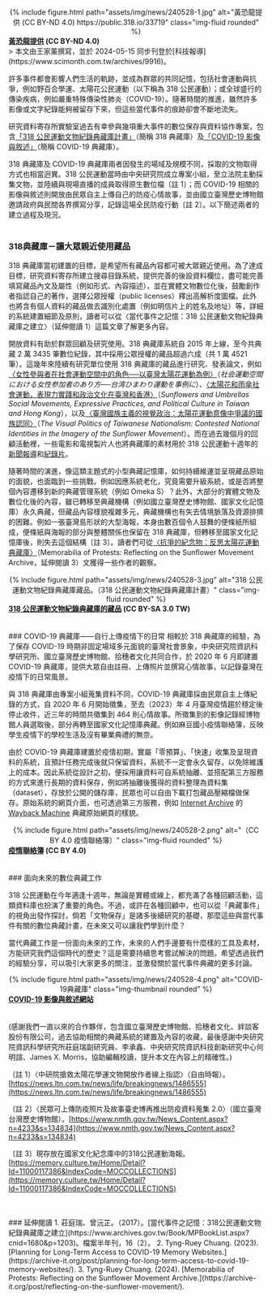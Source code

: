 <center>
<div class="row">
    <div class="col-sm mt-3 mt-md-0">
        {% include figure.html path="assets/img/news/240528-1.jpg" alt="黃恐龍提供 (CC BY-ND 4.0) https://public.318.io/33719" class="img-fluid rounded" %}
    </div>
</div>
</center>
<div class="caption">
    <b><a href="https://public.318.io/33719">黃恐龍提供</a> (CC BY-ND 4.0)</b>
</div>
> 本文由王家薰撰寫，並於 2024-05-15 同步刊登於[科技報導](https://www.scimonth.com.tw/archives/9916)。

許多事件都會影響人們生活的軌跡，並成為群眾的共同記憶，包括社會運動與抗爭，例如野百合學運、太陽花公民運動（以下稱為 318 公民運動）；或全球盛行的傳染疾病，例如嚴重特殊傳染性肺炎（COVID-19）。隨著時間的推進，雖然許多影像或文字紀錄能夠被留存下來，但這些當代事件的痕跡卻會不斷地流失。

研究資料寄存所實驗室過去有幸參與幾項重大事件的數位保存與資料協作專案，包含[「318 公民運動文物紀錄典藏庫計畫」](https://public.318.io)（簡稱 318 典藏庫）及[「COVID-19 影像與敘述」](https://th.covid19.commons.tw/)（簡稱 COVID-19 典藏庫）。

318 典藏庫及 COVID-19 典藏庫兩者因發生的場域及規模不同，採取的文物取得方式也相當迥異。318 公民運動當時由中央研究院成立專案小組，至立法院主動採集文物，並陸續與現場直播的成員取得原生數位檔〔註 1〕；而 COVID-19 相關的影像與敘述則開放由民眾自主上傳自己的防疫心情故事，並由國立臺灣歷史博物館邀請政府與民間各界撰寫分享，記錄這場全民防疫行動〔註 2〕。以下簡述兩者的建立過程及現況。
<br> 
<br> 
### 318典藏庫－讓大眾親近使用藏品
318 典藏庫當初建置的目標，是希望所有藏品內容都可被大眾親近使用。為了達成目標，研究資料寄存所建立搜尋目錄系統，提供完善的後設資料欄位，盡可能完善填寫藏品內文及屬性（例如形式、內容描述），並在實體文物數位化後，鼓勵創作者指認自己的著作，選擇公眾授權（public licenses）釋出高解析度圖檔。此外也將含有個人資料的藏品做去識別化處置（例如明信片上的姓名及地址）等，詳細的系統建置細節及原則，讀者可以從〈當代事件之記憶：318 公民運動文物紀錄典藏庫之建立〉（延伸閱讀 1）這篇文章了解更多內容。

開放資料有助於群眾回顧及研究使用。318 典藏庫系統自 2015 年上線，至今共典藏 2 萬 3435 筆數位紀錄，其中採用公眾授權的藏品超過六成（共 1 萬 4521 筆）。這幾年來陸續有研究單位使用 318 典藏庫的藏品進行研究、發表論文，例如[〈女性參與者在社會運動空間中的角色──以臺灣太陽花運動為例〉](https://www.ir.nihon-u.ac.jp/pdf/research/publication/01_41_05.pdf)（_社会運動空間における女性参加者のあり方──台湾ひまわり運動を事例に_）、[〈太陽花和雨傘社會運動，表現力實踐和政治文化在臺灣和香港〉](https://ieas.directfrompublisher.com/catalog/book/sunflowers-and-umbrellas)（_Sunflowers and Umbrellas Social Movements, Expressive Practices, and Political Culture in Taiwan and Hong Kong_），以及[〈臺灣國族主義的視覺政治：太陽花運動意像中爭議的國族認同〉](https://yorkspace.library.yorku.ca/items/a5f7ca03-cdc5-4306-bcaf-0dbd71c8ac7f)（_The Visual Politics of Taiwanese Nationalism: Contested National Identities in the Imagery of the Sunflower Movement_）。而在過去幾個月的回顧活動裡，一些電影和電視製片人也將典藏庫的素材用於 318 公民運動十週年的[新聞報導](https://www.youtube.com/watch?v=TxaO1XYrRDQ)和[紀錄片](https://www.youtube.com/watch?v=ijo4Np3VJYM)。

隨著時間的演進，像這類主題式的小型典藏記憶庫，如何持續維運並呈現藏品原始的面貌，也面臨到一些挑戰。例如因應系統老化，究竟需要升級系統，或是否將整個內容遷移到新的典藏管理系統（例如 Omeka S）？此外，大部分的實體文物及數位化後的內容，雖已轉移至典藏機構（例如國立臺灣歷史博物館、國家文化記憶庫）永久典藏，但藏品內容樣貌複雜多元，典藏機構也有失去情境脈落及資源排擠的困難。例如一張臺灣島形狀的大型海報，本身由數百個令人鼓舞的便條紙所組成，便條紙與海報的部分與整體關係也保留在 318 典藏庫，但轉移至國家文化記憶庫後，則失去這個結構〔註 3〕。讀者們可從[〈抗爭的紀念物：反思太陽花運動典藏庫〉](https://archive-it.org/post/planning-for-long-term-access-to-covid-19-memory-websites/)（Memorabilia of Protests: Reflecting on the Sunflower Movement Archive，延伸閱讀 3）文獲得一些作者的觀察。


<center>
<div class="row">
    <div class="col-sm mt-3 mt-md-0">
        {% include figure.html path="assets/img/news/240528-3.jpg" alt="318 公民運動文物紀錄典藏庫藏品。（318 公民運動文物紀錄典藏庫計畫）" class="img-fluid rounded" %}
    </div>
</div>
</center>
<div class="caption">
    <b><a href="https://public.318.io/13097">318 公民運動文物紀錄典藏庫的藏品</a> (CC BY-SA 3.0 TW)</b>
</div>

<br> 
<br> 
### COVID-19 典藏庫——自行上傳疫情下的日常
相較於 318 典藏庫的經驗，為了保存 COVID-19 時期非固定場域多元面貌的臺灣社會景象，中央研究院資訊科學研究所、國立臺灣歷史博物館、拾穗者文化共同合作，於 2020 年 6 月即建置 COVID-19 典藏庫，提供大眾自由註冊、上傳照片並撰寫心情故事，以記錄臺灣在疫情下的日常風景。

與 318 典藏庫由專案小組蒐集資料不同，COVID-19 典藏庫採由民眾自主上傳紀錄的方式，自 2020 年 6 月開始徵集，至去（2023）年 4 月臺灣疫情趨於穩定後停止收件，近三年的時間共徵集到 464 則心情故事。所徵集到的影像記錄經博物館人員選取後，部分再轉至國家文化記憶庫典藏。例如麻豆國小疫情聯絡簿，反映學生疫情下的學校生活及沒有畢業典禮的無奈。

由於 COVID-19 典藏庫建置於疫情初期，實屬「零預算」、「快速」收集及呈現資料的系統，且預計任務完成後就只保留資料，系統不一定會永久留存，以免除維護上的成本。因此系統從設計之初，便採用讓資料可自系統抽離、並搭配第三方服務的方式來進行長期的資料保存，例如將抽離後獲得的資料整理為資料集（dataset），存放於公開的儲存庫，民眾也可以自由下載打包藏品壓縮檔做保存。原始系統的網頁介面，也可透過第三方服務，例如 [Internet Archive](https://archive.org/) 的 [Wayback Machine](https://wayback-api.archive.org/) 典藏原始網頁的樣貌。

<center>
<div class="row">
    <div class="col-sm mt-3 mt-md-0">
        {% include figure.html path="assets/img/news/240528-2.png" alt="（CC BY 4.0 疫情聯絡簿）" class="img-fluid rounded" %}
    </div>
</div>
</center>
<div class="caption">
    <b><a href="https://th.covid19.commons.tw/occurrence/2001403">疫情聯絡簿</a> (CC BY 4.0)</b>
</div>

<br> 
<br> 
### 面向未來的數位典藏工作

318 公民運動在今年適逢十週年，無論是實體或線上，都充滿了各種回顧活動，這類資料庫也扮演了重要的角色。不過，或許在各種回顧中，也可以從「典藏事件」的視角出發作探討，倘若「文物保存」是諸多後續研究的基礎，那麼這些與當代事件有關的數位典藏計畫，在未來又可以讓我們學到什麼？

當代典藏工作是一份面向未來的工作，未來的人們手邊要有什麼樣的工具及素材，方能研究我們這個時代的歷史？這是需要持續思考嘗試解決的問題。希望透過我們的經驗分享，可以吸引大家更多的關注，並激發關於當代事件典藏的更多討論。


<center>
<div class="row">
    <div class="col-sm mt-3 mt-md-0">
        {% include figure.html path="assets/img/news/240528-4.png" alt="COVID-19典藏庫" class="img-thumbnail rounded" %}
    </div>
</div>
</center>
<div class="caption">
    <b><a href="https://th.covid19.commons.tw">COVID-19 影像與敘述網站</a></b>
</div>

<br> 
<br> 
(感謝我們一直以來的合作夥伴，包含國立臺灣歷史博物館、拾穗者文化、絆談客股份有限公司，過去協助相關的典藏系統的建置及內容的收藏，最後感謝中央研究院資訊科學研究所莊庭瑞副研究員、李承鑫、中央研究院資訊科技創新研究中心何明諠、James X. Morris，協助編輯校讀，提升本文在內容上的精確性。)

〔註 1〕〈中研院搶救太陽花學運文物開放作者線上指認〉（自由時報）。[https://news.ltn.com.tw/news/life/breakingnews/1486555](https://news.ltn.com.tw/news/life/breakingnews/1486555)

〔註 2〕〈民眾可上傳防疫照片及故事臺史博再推出防疫資料蒐集 2.0〉（國立臺灣台灣歷史博物館）。[https://www.nmth.gov.tw/News_Content.aspx?n=4233&s=134834](https://www.nmth.gov.tw/News_Content.aspx?n=4233&s=134834)

〔註 3〕現存放在國家文化紀念庫中的318公民運動海報。[https://memory.culture.tw/Home/Detail?Id=11000117386&IndexCode=MOCCOLLECTIONS](https://memory.culture.tw/Home/Detail?Id=11000117386&IndexCode=MOCCOLLECTIONS)


<br> 
<br> 
### 延伸閱讀
1. 莊庭瑞、曾沅芷。（2017）。[當代事件之記憶：318公民運動文物紀錄典藏庫之建立](https://www.archives.gov.tw/Book/MPBookList.aspx?cnid=1680&p=1203)。檔案半年刊，16（2）。
2. Tyng-Ruey Chuang. (2023). [Planning for Long-Term Access to COVID-19 Memory Websites.](https://archive-it.org/post/planning-for-long-term-access-to-covid-19-memory-websites/).
3. Tyng-Ruey Chuang. (2024). [Memorabilia of Protests: Reflecting on the Sunflower Movement Archive.](https://archive-it.org/post/reflecting-on-the-sunflower-movement/).


